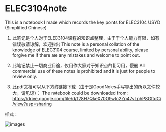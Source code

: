 # ELEC3104note
This is a notebook I made which records the key points for ELEC3104 USYD (Simplified Chinese)

1. 此笔记是个人对于ELEC3104课程的知识点整理，由于于个人能力有限，如有错误敬请谅解，欢迎指出
This note is a personal collation of the knowledge of ELEC3104 course, limited by personal ability, please forgive me if there are any mistakes and welcome to point out.
2. 此笔记禁止一切商业用途，仅用作大家对于知识点的复习用，侵删
All commercial use of these notes is prohibited and it is just for people to review only.

3. 此pdf文档可以从下方的链接下载（由于是GoodNotes手写导出的所以文件较大，请见谅）：
The notebook could be downloaded from:
https://drive.google.com/file/d/128H7QkeX70O9wtc2Zp47vLphP8GftdCi/view?usp=sharing

样式：

![images](https://github.com/henry0408/screenshots/blob/d9b76dcb43c07e1f7a784f399d649222a8f33f40/3104screenshot.png)
